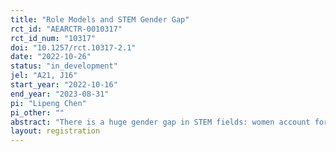 ```yaml
---
title: "Role Models and STEM Gender Gap"
rct_id: "AEARCTR-0010317"
rct_id_num: "10317"
doi: "10.1257/rct.10317-2.1"
date: "2022-10-26"
status: "in_development"
jel: "A21, J16"
start_year: "2022-10-16"
end_year: "2023-08-31"
pi: "Lipeng Chen"
pi_other: ""
abstract: "There is a huge gender gap in STEM fields: women account for only 29.3% of the employees worldwide in scientific research and development (UNESCO, 2019). This can not only exacerbate gender inequality in the labor market because STEM occupations usually pay higher wages, but also become a self-fulling prophecy when female students have little chance to interact with women in STEM. Female role models are shown to help close the STEM gender gap in educational settings. In this project, randomly chosen classrooms at a high school are exposed to talks given by female scientists. The effects of the intervention on several student outcomes, including student academic performance, their attitudes toward STEM, and their choice of track, will be examined."
layout: registration
---
```


